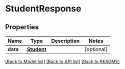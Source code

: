 # StudentResponse

## Properties
Name | Type | Description | Notes
------------ | ------------- | ------------- | -------------
**data** | [**Student**](Student.md) |  | [optional] 

[[Back to Model list]](README.md#documentation-for-models) [[Back to API list]](README.md#documentation-for-api-endpoints) [[Back to README]](README.md)



